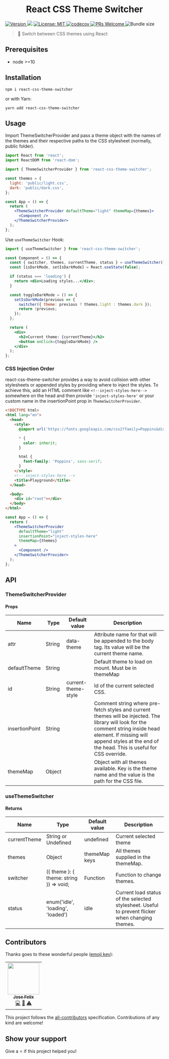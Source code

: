 <div align="center">
  <h1>React CSS Theme Switcher</h1>
</div>
<p>
  <a href="https://www.npmjs.com/package/react-css-theme-switcher" target="_blank">
    <img alt="Version" src="https://img.shields.io/npm/v/react-css-theme-switcher.svg">
  </a>
  <img src="https://img.shields.io/badge/node-%3E%3D10-blue.svg" />
  <a href="#" target="_blank">
    <img alt="License: MIT" src="https://img.shields.io/badge/License-MIT-yellow.svg" />
  </a>
  <a href="https://codecov.io/gh/Jfelix61/react-css-theme-switcher" target="_blank">
    <img alt="codecov" src="https://codecov.io/gh/Jfelix61/react-css-theme-switcher/branch/master/graph/badge.svg" />
  </a>
  <a href="http://makeapullrequest.com" target="_blank">
    <img alt="PRs Welcome" src="https://img.shields.io/badge/PRs-welcome-brightgreen.svg?style=flat-square" />
  </a>
  <img alt="Bundle size" src="https://badgen.net/bundlephobia/minzip/react-css-theme-switcher" />
 
</p>

> 💫 Switch between CSS themes using React

## Prerequisites

- node >=10

## Installation

```shell
npm i react-css-theme-switcher
```

or with Yarn:

```shell
yarn add react-css-theme-switcher
```

## Usage

Import ThemeSwitcherProvider and pass a theme object with the names of the themes and their respective paths to the CSS stylesheet (normally, public folder).

```jsx
import React from 'react';
import ReactDOM from 'react-dom';

import { ThemeSwitcherProvider } from 'react-css-theme-switcher';

const themes = {
  light: 'public/light.css',
  dark: 'public/dark.css',
};

const App = () => {
  return (
    <ThemeSwitcherProvider defaultTheme="light" themeMap={themes}>
      <Component />
    </ThemeSwitcherProvider>
  );
};
```

Use `useThemeSwitcher` Hook:

```jsx
import { useThemeSwitcher } from 'react-css-theme-switcher';

const Component = () => {
  const { switcher, themes, currentTheme, status } = useThemeSwitcher();
  const [isDarkMode, setIsDarkMode] = React.useState(false);

  if (status === 'loading') {
    return <div>Loading styles...</div>;
  }

  const toggleDarkMode = () => {
    setIsDarkMode(previous => {
      switcher({ theme: previous ? themes.light : themes.dark });
      return !previous;
    });
  };

  return (
    <div>
      <h2>Current theme: {currentTheme}</h2>
      <button onClick={toggleDarkMode} />
    </div>
  );
};
```

### CSS Injection Order

react-css-theme-switcher provides a way to avoid collision with other stylesheets or appended styles by providing where to inject the styles. To achieve this, add an HTML comment like `<!--inject-styles-here-->` somewhere on the head and then provide `'inject-styles-here'` or your custom name in the insertionPoint prop in `ThemeSwitcherProvider`.

```html
<!DOCTYPE html>
<html lang="en">
  <head>
    <style>
      @import url('https://fonts.googleapis.com/css2?family=Poppins&display=swap');

      * {
        color: inherit;
      }

      html {
        font-family: 'Poppins', sans-serif;
      }
    </style>
    <!-- inject-styles-here -->
    <title>Playground</title>
  </head>

  <body>
    <div id="root"></div>
  </body>
</html>
```

```jsx
const App = () => {
  return (
    <ThemeSwitcherProvider
      defaultTheme="light"
      insertionPoint="inject-styles-here"
      themeMap={themes}
    >
      <Component />
    </ThemeSwitcherProvider>
  );
};
```

## API

### ThemeSwitcherProvider

#### Props

| Name           | Type   | Default value       | Description                                                                                                                                                                                                                         |
|----------------|--------|---------------------|-------------------------------------------------------------------------------------------------------------------------------------------------------------------------------------------------------------------------------------|
| attr           | String | data-theme          | Attribute name for that will be appended to the body tag. Its value will be the current theme name.                                                                                                                                 |
| defaultTheme   | String |                     | Default theme to load on mount. Must be in themeMap                                                                                                                                                                                 |
| id             | String | current-theme-style | Id of the current selected CSS.                                                                                                                                                                                                     |
| insertionPoint | String |                     | Comment string where pre-fetch styles and current themes will be injected. The library will look for the comment string inside head element. If missing will append styles at the end of the head. This is useful for CSS override. |
| themeMap       | Object |                     | Object with all themes available. Key is the theme name and the value is the path for the CSS file.                                                                                                                                 |

### useThemeSwitcher

#### Returns

| Name         | Type                                    | Default value | Description                                                                                     |
|--------------|-----------------------------------------|---------------|-------------------------------------------------------------------------------------------------|
| currentTheme | String or Undefined                     | undefined     | Current selected theme                                                                          |
| themes       | Object                                  | themeMap keys | All themes supplied in the themeMap.                                                            |
| switcher     | ({ theme }: { theme: string }) => void; | Function      | Function to change themes.                                                                      |
| status       | enum('idle', 'loading', 'loaded')       | idle          | Current load status of the selected stylesheet. Useful to prevent flicker when changing themes. |

## Contributors

Thanks goes to these wonderful people ([emoji key](https://allcontributors.org/docs/en/emoji-key)):

<!-- ALL-CONTRIBUTORS-LIST:START - Do not remove or modify this section -->
<!-- prettier-ignore-start -->
<!-- markdownlint-disable -->
<table>
  <tr>
    <td align="center"><a href="https://jfelix.info"><img src="https://avatars1.githubusercontent.com/u/21092519?s=460&u=55be9996a2652c79880c62ad50d06e17639456e8&v=4" width="100px;" alt=""/><br /><sub><b>Jose Felix</b></sub></a><br /><a href="https://github.com/Jfelix61/react-theme-switcher/commits?author=Jfelix61" title="Code">💻</a> <a href="https://github.com/Jfelix61/react-theme-switcher/commits?author=Jfelix61" title="Documentation">📖</a> <a href="https://github.com/Jfelix61/react-theme-switcher/commits?author=Jfelix61" title="Tests">⚠️</a></td>    
  </tr>  
</table>

<!-- markdownlint-enable -->
<!-- prettier-ignore-end -->

<!-- ALL-CONTRIBUTORS-LIST:END -->

This project follows the [all-contributors](https://allcontributors.org) specification.
Contributions of any kind are welcome!

## Show your support

Give a ⭐️ if this project helped you!
